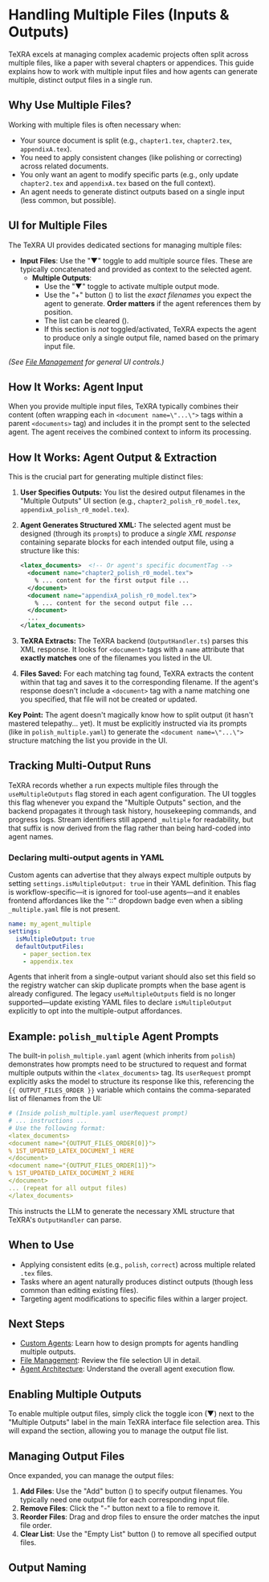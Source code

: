 # Handling Multiple Files (Inputs & Outputs)

TeXRA excels at managing complex academic projects often split across multiple files, like a paper with several chapters or appendices. This guide explains how to work with multiple input files and how agents can generate multiple, distinct output files in a single run.

## Why Use Multiple Files?

Working with multiple files is often necessary when:

- Your source document is split (e.g., `chapter1.tex`, `chapter2.tex`, `appendixA.tex`).
- You need to apply consistent changes (like polishing or correcting) across related documents.
- You only want an agent to modify specific parts (e.g., only update `chapter2.tex` and `appendixA.tex` based on the full context).
- An agent needs to generate distinct outputs based on a single input (less common, but possible).

## UI for Multiple Files

The TeXRA UI provides dedicated sections for managing multiple files:

<!-- ![Multiple Files UI Placeholder](/images/multiple-files-ui.png) _(Placeholder: Screenshot highlighting Input Files & Multiple Outputs sections)_ -->

- **Input Files**: Use the "▼" toggle to add multiple source files. These are typically concatenated and provided as context to the selected agent.
  - **Multiple Outputs**:
    - Use the "▼" toggle to activate multiple output mode.
    - Use the "+" button (<i class="codicon codicon-add"></i>) to list the _exact filenames_ you expect the agent to generate. **Order matters** if the agent references them by position.
    - The list can be cleared (<i class="codicon codicon-trash"></i>).
    - If this section is _not_ toggled/activated, TeXRA expects the agent to produce only a single output file, named based on the primary input file.

_(See [File Management](./file-management.md) for general UI controls.)_

## How It Works: Agent Input

When you provide multiple input files, TeXRA typically combines their content (often wrapping each in `<document name=\"...\">` tags within a parent `<documents>` tag) and includes it in the prompt sent to the selected agent. The agent receives the combined context to inform its processing.

## How It Works: Agent Output & Extraction

This is the crucial part for generating multiple distinct files:

1. **User Specifies Outputs:** You list the desired output filenames in the "Multiple Outputs" UI section (e.g., `chapter2_polish_r0_model.tex`, `appendixA_polish_r0_model.tex`).
2. **Agent Generates Structured XML:** The selected agent must be designed (through its `prompts`) to produce a _single XML response_ containing separate blocks for each intended output file, using a structure like this:

   ```xml
   <latex_documents>  <!-- Or agent's specific documentTag -->
     <document name="chapter2_polish_r0_model.tex">
       % ... content for the first output file ...
     </document>
     <document name="appendixA_polish_r0_model.tex">
       % ... content for the second output file ...
     </document>
     ...
   </latex_documents>
   ```

3. **TeXRA Extracts:** The TeXRA backend (`OutputHandler.ts`) parses this XML response. It looks for `<document>` tags with a `name` attribute that **exactly matches** one of the filenames you listed in the UI.
4. **Files Saved:** For each matching tag found, TeXRA extracts the content within that tag and saves it to the corresponding filename. If the agent's response doesn't include a `<document>` tag with a name matching one you specified, that file will not be created or updated.

**Key Point:** The agent doesn't magically know how to split output (it hasn't mastered telepathy... yet). It must be explicitly instructed via its prompts (like in `polish_multiple.yaml`) to generate the `<document name=\"...\">` structure matching the list you provide in the UI.

## Tracking Multi-Output Runs

TeXRA records whether a run expects multiple files through the `useMultipleOutputs` flag stored in each agent configuration. The UI toggles this flag whenever you expand the "Multiple Outputs" section, and the backend propagates it through task history, housekeeping commands, and progress logs. Stream identifiers still append `_multiple` for readability, but that suffix is now derived from the flag rather than being hard-coded into agent names.

### Declaring multi-output agents in YAML

Custom agents can advertise that they always expect multiple outputs by setting
`settings.isMultipleOutput: true` in their YAML definition. This flag is
workflow-specific—it is ignored for tool-use agents—and it enables frontend
affordances like the "∶∶" dropdown badge even when a sibling `_multiple.yaml`
file is not present.

```yaml
name: my_agent_multiple
settings:
  isMultipleOutput: true
  defaultOutputFiles:
    - paper_section.tex
    - appendix.tex
```

Agents that inherit from a single-output variant should also set this field so
the registry watcher can skip duplicate prompts when the base agent is already
configured. The legacy `useMultipleOutputs` field is no longer supported—update
existing YAML files to declare `isMultipleOutput` explicitly to opt into the
multiple-output affordances.

## Example: `polish_multiple` Agent Prompts

The built-in `polish_multiple.yaml` agent (which inherits from `polish`) demonstrates how prompts need to be structured to request and format multiple outputs within the `<latex_documents>` tag. Its `userRequest` prompt explicitly asks the model to structure its response like this, referencing the `{{ OUTPUT_FILES_ORDER }}` variable which contains the comma-separated list of filenames from the UI:

```yaml
# (Inside polish_multiple.yaml userRequest prompt)
# ... instructions ...
# Use the following format:
<latex_documents>
<document name="{OUTPUT_FILES_ORDER[0]}">
% 1ST_UPDATED_LATEX_DOCUMENT_1 HERE
</document>
<document name="{OUTPUT_FILES_ORDER[1]}">
% 1ST_UPDATED_LATEX_DOCUMENT_2 HERE
</document>
... (repeat for all output files)
</latex_documents>
```

This instructs the LLM to generate the necessary XML structure that TeXRA's `OutputHandler` can parse.

## When to Use

- Applying consistent edits (e.g., `polish`, `correct`) across multiple related `.tex` files.
- Tasks where an agent naturally produces distinct outputs (though less common than editing existing files).
- Targeting agent modifications to specific files within a larger project.

## Next Steps

- [Custom Agents](./custom-agents.md): Learn how to design prompts for agents handling multiple outputs.
- [File Management](./file-management.md): Review the file selection UI in detail.
- [Agent Architecture](./agent-architecture.md): Understand the overall agent execution flow.

## Enabling Multiple Outputs

To enable multiple output files, simply click the toggle icon (▼) next to the "Multiple Outputs" label in the main TeXRA interface file selection area. This will expand the section, allowing you to manage the output file list.

## Managing Output Files

Once expanded, you can manage the output files:

1.  **Add Files**: Use the "Add" button (<i class="codicon codicon-add"></i>) to specify output filenames. You typically need one output file for each corresponding input file.
2.  **Remove Files**: Click the "-" button next to a file to remove it.
3.  **Reorder Files**: Drag and drop files to ensure the order matches the input file order.
4.  **Clear List**: Use the "Empty List" button (<i class="codicon codicon-trash"></i>) to remove all specified output files.

## Output Naming
